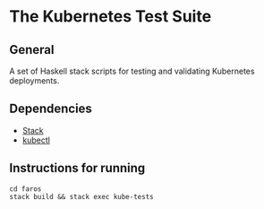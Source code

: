 # The Kubernetes Test Suite

## General 

A set of Haskell stack scripts for testing and validating Kubernetes deployments.

## Dependencies

- [Stack](https://docs.haskellstack.org/en/stable/README/)
- [kubectl](https://kubernetes.io/docs/tasks/tools/install-kubectl/)

## Instructions for running

```
cd faros
stack build && stack exec kube-tests
```
